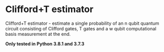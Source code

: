 # Clifford+T estimator
Clifford+T estimator - estimate a single probability of an n qubit quantum circuit consisting of Clifford gates, T gates and a w qubit computational basis measurement at the end.

**Only tested in Python 3.8.1 and 3.7.3**

